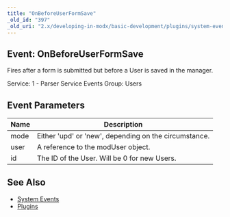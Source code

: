 ```yaml
---
title: "OnBeforeUserFormSave"
_old_id: "397"
_old_uri: "2.x/developing-in-modx/basic-development/plugins/system-events/onbeforeuserformsave"
---
```


## Event: OnBeforeUserFormSave

Fires after a form is submitted but before a User is saved in the manager.

Service: 1 - Parser Service Events
Group: Users

## Event Parameters

| Name | Description                                           |
| ---- | ----------------------------------------------------- |
| mode | Either 'upd' or 'new', depending on the circumstance. |
| user | A reference to the modUser object.                    |
| id   | The ID of the User. Will be 0 for new Users.          |

## See Also

- [System Events](extending-modx/plugins/system-events "System Events")
- [Plugins](extending-modx/plugins "Plugins")
